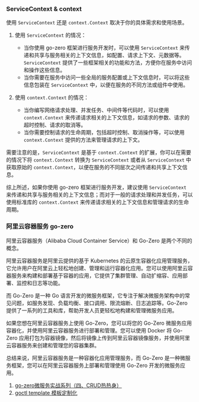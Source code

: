 ### ServiceContext & context

使用 `ServiceContext` 还是 `context.Context` 取决于你的具体需求和使用场景。

1. 使用 `ServiceContext` 的情况：
    
    - 当你使用 go-zero 框架进行服务开发时，可以使用 `ServiceContext` 来传递和共享与服务相关的上下文信息，如配置、请求上下文、元数据等。`ServiceContext` 提供了一些框架相关的功能和方法，方便你在服务中访问和操作这些信息。
    - 当你需要在服务中访问一些全局的服务配置或上下文信息时，可以将这些信息包装在 `ServiceContext` 中，以便在服务的不同方法或组件中使用。
2. 使用 `context.Context` 的情况：
    
    - 当你编写网络请求处理、并发任务、中间件等代码时，可以使用 `context.Context` 来传递请求相关的上下文信息，如请求的参数、请求的超时控制、请求的取消等。
    - 当你需要控制请求的生命周期，包括超时控制、取消操作等，可以使用 `context.Context` 提供的方法来管理请求的上下文。

需要注意的是，`ServiceContext` 是基于 `context.Context` 的扩展，你可以在需要的情况下将 `context.Context` 转换为 `ServiceContext` 或者从 `ServiceContext` 中获取原始的 `context.Context`，以便在服务的不同层次之间传递和共享上下文信息。

综上所述，如果你使用 go-zero 框架进行服务开发，建议使用 `ServiceContext` 来传递和共享与服务相关的上下文信息；而对于一般的请求处理和并发任务，可以使用标准库的 `context.Context` 来传递请求相关的上下文信息和管理请求的生命周期。


### 阿里云容器服务 go-zero

阿里云容器服务（Alibaba Cloud Container Service）和 Go-Zero 是两个不同的概念。

阿里云容器服务是阿里云提供的基于 Kubernetes 的云原生容器化应用管理服务，它允许用户在阿里云上轻松地创建、管理和运行容器化应用。您可以使用阿里云容器服务来构建和部署基于容器的应用，它提供了集群管理、自动扩缩容、应用部署、监控和日志等功能。

而 Go-Zero 是一种 Go 语言开发的微服务框架，它专注于解决微服务架构中的常见问题，如服务发现、负载均衡、接口调用、限流熔断、日志追踪等。Go-Zero 提供了一系列的工具和库，帮助开发人员更轻松地构建和管理微服务应用。

如果您想在阿里云容器服务上使用 Go-Zero，您可以将您的 Go-Zero 微服务应用容器化，并使用阿里云容器服务进行部署和管理。您可以使用 Docker 将 Go-Zero 应用打包为容器镜像，然后将镜像上传到阿里云容器镜像服务，并使用阿里云容器服务来创建和管理您的容器集群。

总结来说，阿里云容器服务是一种容器化应用管理服务，而 Go-Zero 是一种微服务框架，您可以在阿里云容器服务上部署和管理使用 Go-Zero 开发的微服务应用。


1. [go-zero微服务实战系列（四、CRUD热热身）](https://www.cnblogs.com/kevinwan/p/16380728.html)
2. [goctl template 模板定制化](https://go-zero.dev/docs/tutorials/customization/template)